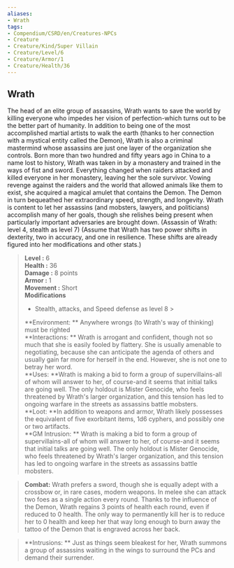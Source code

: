 ```yaml
---
aliases:
- Wrath
tags:
- Compendium/CSRD/en/Creatures-NPCs
- Creature
- Creature/Kind/Super Villain
- Creature/Level/6
- Creature/Armor/1
- Creature/Health/36
---
```


  
## Wrath  
The head of an elite group of assassins, Wrath wants to save the world by killing everyone who impedes her vision of perfection-which turns out to be the better part of humanity. In addition to being one of the most accomplished martial artists to walk the earth (thanks to her connection with a mystical entity called the Demon), Wrath is also a criminal mastermind whose assassins are just one layer of the organization she controls.
Born more than two hundred and fifty years ago in China to a name lost to history, Wrath was taken in by a monastery and trained in the ways of fist and sword. Everything changed when raiders attacked and killed everyone in her monastery, leaving her the sole survivor. Vowing revenge against the raiders and the world that allowed animals like them to exist, she acquired a magical amulet that contains the Demon. The Demon in turn bequeathed her extraordinary speed, strength, and longevity.
Wrath is content to let her assassins (and mobsters, lawyers, and politicians) accomplish many of her goals, though she relishes being present when particularly important adversaries are brought down.
(Assassin of Wrath: level 4, stealth as level 7)
(Assume that Wrath has two power shifts in dexterity, two in accuracy, and one in resilience. These shifts are already figured into her modifications and other stats.)  

  
> **Level :** 6  
> **Health :** 36  
> **Damage :** 8 points  
> **Armor :** 1  
> **Movement :** Short  
> **Modifications**  
>- Stealth, attacks, and Speed defense as level 8 >
>  
> **Environment: ** Anywhere wrongs (to Wrath's way of thinking) must be righted  
> **Interactions: ** Wrath is arrogant and confident, though not so much that she is easily fooled by flattery. She is usually amenable to negotiating, because she can anticipate the agenda of others and usually gain far more for herself in the end. However, she is not one to betray her word.  
> **Uses: **Wrath is making a bid to form a group of supervillains-all of whom will answer to her, of course-and it seems that initial talks are going well. The only holdout is Mister Genocide, who feels threatened by Wrath's larger organization, and this tension has led to ongoing warfare in the streets as assassins battle mobsters.  
> **Loot: **In addition to weapons and armor, Wrath likely possesses the equivalent of five exorbitant items, 1d6 cyphers, and possibly one or two artifacts.  
> **GM Intrusion: ** Wrath is making a bid to form a group of supervillains-all of whom will answer to her, of course-and it seems that initial talks are going well. The only holdout is Mister Genocide, who feels threatened by Wrath's larger organization, and this tension has led to ongoing warfare in the streets as assassins battle mobsters.  

> **Combat:** 
> Wrath prefers a sword, though she is equally adept with a crossbow or, in rare cases, modern weapons. In melee she can attack two foes as a single action every round.
Thanks to the influence of the Demon, Wrath regains 3 points of health each round, even if reduced to 0 health. The only way to permanently kill her is to reduce her to 0 health and keep her that way long enough to burn away the tattoo of the Demon that is engraved across her back.  
  

> **Intrusions: ** 
> Just as things seem bleakest for her, Wrath summons a group of assassins waiting in the wings to surround the PCs and demand their surrender.  
